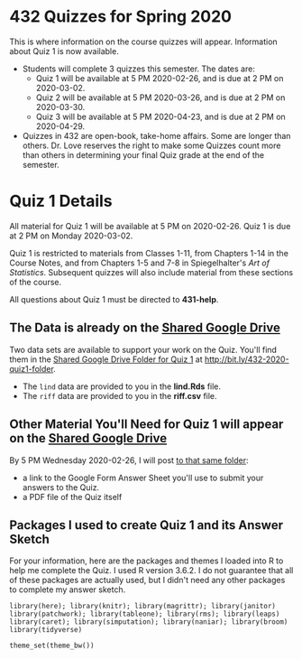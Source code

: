 # 432 Quizzes for Spring 2020

This is where information on the course quizzes will appear. Information about Quiz 1 is now available.

- Students will complete 3 quizzes this semester. The dates are:
    - Quiz 1 will be available at 5 PM 2020-02-26, and is due at 2 PM on 2020-03-02.
    - Quiz 2 will be available at 5 PM 2020-03-26, and is due at 2 PM on 2020-03-30.
    - Quiz 3 will be available at 5 PM 2020-04-23, and is due at 2 PM on 2020-04-29.
- Quizzes in 432 are open-book, take-home affairs. Some are longer than others. Dr. Love reserves the right to make some Quizzes count more than others in determining your final Quiz grade at the end of the semester.

# Quiz 1 Details

All material for Quiz 1 will be available at 5 PM on 2020-02-26. Quiz 1 is due at 2 PM on Monday 2020-03-02.

Quiz 1 is restricted to materials from Classes 1-11, from Chapters 1-14 in the Course Notes, and from Chapters 1-5 and 7-8 in Spiegelhalter's *Art of Statistics*. Subsequent quizzes will also include material from these sections of the course.

All questions about Quiz 1 must be directed to **431-help**. 

## The Data is already on the [Shared Google Drive](http://bit.ly/432-2020-quiz1-folder)

Two data sets are available to support your work on the Quiz. You'll find them in the [Shared Google Drive Folder for Quiz 1](http://bit.ly/432-2020-quiz1-folder) at http://bit.ly/432-2020-quiz1-folder.

- The `lind` data are provided to you in the **lind.Rds** file.
- The `riff` data are provided to you in the **riff.csv** file.

## Other Material You'll Need for Quiz 1 will appear on the [Shared Google Drive](http://bit.ly/432-2020-quiz1-folder)

By 5 PM Wednesday 2020-02-26, I will post [to that same folder](http://bit.ly/432-2020-quiz1-folder):

- a link to the Google Form Answer Sheet you'll use to submit your answers to the Quiz.
- a PDF file of the Quiz itself

## Packages I used to create Quiz 1 and its Answer Sketch

For your information, here are the packages and themes I loaded into R to help me complete the Quiz. I used R version 3.6.2. I do not guarantee that all of these packages are actually used, but I didn't need any other packages to complete my answer sketch.

```{r packages, message = FALSE}
library(here); library(knitr); library(magrittr); library(janitor)
library(patchwork); library(tableone); library(rms); library(leaps)
library(caret); library(simputation); library(naniar); library(broom)
library(tidyverse)

theme_set(theme_bw())
```

